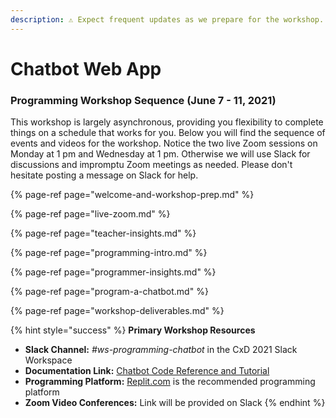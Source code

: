 ```yaml
---
description: ⚠️ Expect frequent updates as we prepare for the workshop.
---
```


# Chatbot Web App

### Programming Workshop Sequence \(June 7 - 11, 2021\)

This workshop is largely asynchronous, providing you flexibility to complete things on a schedule that works for you. Below you will find the sequence of events and videos for the workshop. Notice the two live Zoom sessions on Monday at 1 pm and Wednesday at 1 pm. Otherwise we will use Slack for discussions and impromptu Zoom meetings as needed. Please don't hesitate posting a message on Slack for help.

{% page-ref page="welcome-and-workshop-prep.md" %}

{% page-ref page="live-zoom.md" %}

{% page-ref page="teacher-insights.md" %}

{% page-ref page="programming-intro.md" %}

{% page-ref page="programmer-insights.md" %}

{% page-ref page="program-a-chatbot.md" %}

{% page-ref page="workshop-deliverables.md" %}

{% hint style="success" %}
**Primary Workshop Resources**

* **Slack Channel:** _\#ws-programming-chatbot_ in the CxD 2021 Slack Workspace
* **Documentation Link:** [Chatbot Code Reference and Tutorial](https://docs.idew.org/code-chatbot/core-template)
* **Programming Platform:** [Replit.com](https://replit.com) is the recommended programming platform
* **Zoom Video Conferences:** Link will be provided on Slack
{% endhint %}

